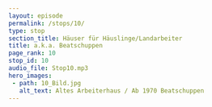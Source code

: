 ```yaml
---
layout: episode
permalink: /stops/10/
type: stop
section_title: Häuser für Häuslinge/Landarbeiter
title: a.k.a. Beatschuppen
page_rank: 10
stop_id: 10
audio_file: Stop10.mp3
hero_images:
 - path: 10_Bild.jpg
   alt_text: Altes Arbeiterhaus / Ab 1970 Beatschuppen
---
```

